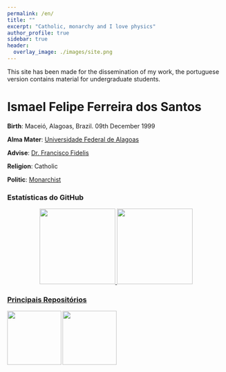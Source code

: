 ```yaml
---
permalink: /en/
title: ""
excerpt: "Catholic, monarchy and I love physics"
author_profile: true
sidebar: true
header:
  overlay_image: ./images/site.png
---
```


This site has been made for the dissemination of my work, the portuguese version contains material for undergraduate students.

# Ismael Felipe Ferreira dos Santos

**Birth**: Maceió, Alagoas, Brazil. 09th December 1999

**Alma Mater**: [Universidade Federal de Alagoas](http://www.ufal.edu.br/ufal)

**Advise**: [Dr. Francisco Fidelis](http://200.17.113.231/~fidelis)

**Religion**: Catholic

**Politic**: [Monarchist](https://monarquia.org.br/)

### Estatísticas do GitHub

<div align="center">
  <a href="https://github.com/ismaeldamiao">
  <img height="175em" src="https://github-readme-stats.vercel.app/api?username=ismaeldamiao&show_icons=true&include_all_commits=true&count_private=true&theme=onedark&locale=en"/>
  <img height="175em" src="https://github-readme-stats.vercel.app/api/top-langs/?username=ismaeldamiao&langs_count=7&theme=onedark&layout=compact&exclude_repo=ismaeldamiao.github.io&locale=en"/>
</div>

### Principais Repositórios

<div width="75%" align="center">
  <a href="https://github.com/ismaeldamiao/ismaeldamiao.github.io">
    <img align="left" height="125em" src="https://github-readme-stats.vercel.app/api/pin/?username=ismaeldamiao&repo=ismaeldamiao.github.io&locale=en&theme=onedark" />
  </a>
</div>

<div width="75%" align="center">
  <a href="https://github.com/ismaeldamiao/ismaeldamiao.github.io">
    <img align="left" height="125em" src="https://github-readme-stats.vercel.app/api/pin/?username=ismaeldamiao&repo=libismael&locale=en&theme=onedark" />
  </a>
</div>
